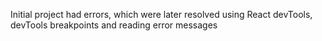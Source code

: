 Initial project had errors, which were later resolved using React devTools, devTools breakpoints and reading error messages
